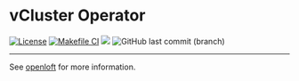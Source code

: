 # vCluster Operator

[![License](https://img.shields.io/github/license/openloft/vcluster-operator?logo=github)](https://opensource.org/license/mit/) [![Makefile CI](https://github.com/openloft/vcluster-operator/actions/workflows/makefile.yml/badge.svg)](https://github.com/openloft/vcluster-operator/actions/workflows/makefile.yml) <a href="https://github.com/openloft/vcluster-operator/graphs/contributors" alt="Contributors"><img src="https://img.shields.io/github/contributors/openloft/vcluster-operator" /></a> <img alt="GitHub last commit (branch)" src="https://img.shields.io/github/last-commit/openloft/vcluster-operator/main">

----

See [openloft](https://github.com/openloft/openloft/) for more information.